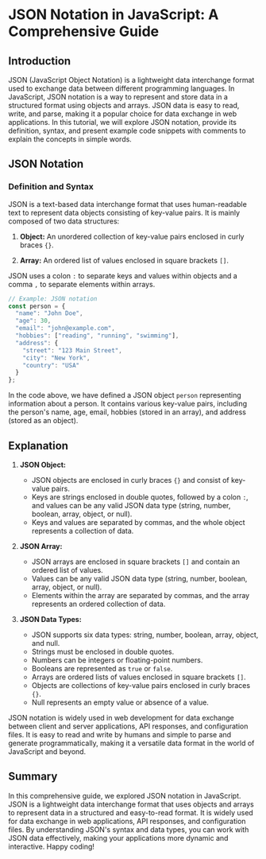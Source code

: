 # JSON Notation in JavaScript: A Comprehensive Guide

## Introduction

JSON (JavaScript Object Notation) is a lightweight data interchange format used to exchange data between different programming languages. In JavaScript, JSON notation is a way to represent and store data in a structured format using objects and arrays. JSON data is easy to read, write, and parse, making it a popular choice for data exchange in web applications. In this tutorial, we will explore JSON notation, provide its definition, syntax, and present example code snippets with comments to explain the concepts in simple words.

## JSON Notation

### Definition and Syntax

JSON is a text-based data interchange format that uses human-readable text to represent data objects consisting of key-value pairs. It is mainly composed of two data structures:

1. **Object:** An unordered collection of key-value pairs enclosed in curly braces `{}`.

2. **Array:** An ordered list of values enclosed in square brackets `[]`.

JSON uses a colon `:` to separate keys and values within objects and a comma `,` to separate elements within arrays.

```javascript
// Example: JSON notation
const person = {
  "name": "John Doe",
  "age": 30,
  "email": "john@example.com",
  "hobbies": ["reading", "running", "swimming"],
  "address": {
    "street": "123 Main Street",
    "city": "New York",
    "country": "USA"
  }
};
```

In the code above, we have defined a JSON object `person` representing information about a person. It contains various key-value pairs, including the person's name, age, email, hobbies (stored in an array), and address (stored as an object).

## Explanation

1. **JSON Object:**
   - JSON objects are enclosed in curly braces `{}` and consist of key-value pairs.
   - Keys are strings enclosed in double quotes, followed by a colon `:`, and values can be any valid JSON data type (string, number, boolean, array, object, or null).
   - Keys and values are separated by commas, and the whole object represents a collection of data.

2. **JSON Array:**
   - JSON arrays are enclosed in square brackets `[]` and contain an ordered list of values.
   - Values can be any valid JSON data type (string, number, boolean, array, object, or null).
   - Elements within the array are separated by commas, and the array represents an ordered collection of data.

3. **JSON Data Types:**
   - JSON supports six data types: string, number, boolean, array, object, and null.
   - Strings must be enclosed in double quotes.
   - Numbers can be integers or floating-point numbers.
   - Booleans are represented as `true` or `false`.
   - Arrays are ordered lists of values enclosed in square brackets `[]`.
   - Objects are collections of key-value pairs enclosed in curly braces `{}`.
   - Null represents an empty value or absence of a value.

JSON notation is widely used in web development for data exchange between client and server applications, API responses, and configuration files. It is easy to read and write by humans and simple to parse and generate programmatically, making it a versatile data format in the world of JavaScript and beyond.

## Summary

In this comprehensive guide, we explored JSON notation in JavaScript. JSON is a lightweight data interchange format that uses objects and arrays to represent data in a structured and easy-to-read format. It is widely used for data exchange in web applications, API responses, and configuration files. By understanding JSON's syntax and data types, you can work with JSON data effectively, making your applications more dynamic and interactive. Happy coding!